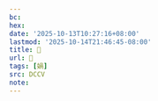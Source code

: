 ```yaml
---
bc:
hex:
date: '2025-10-13T10:27:16+08:00'
lastmod: '2025-10-14T21:46:45-08:00'
title: 􂭇
url: 􂭇
tags: [媧]
src: DCCV
note:
---
```


